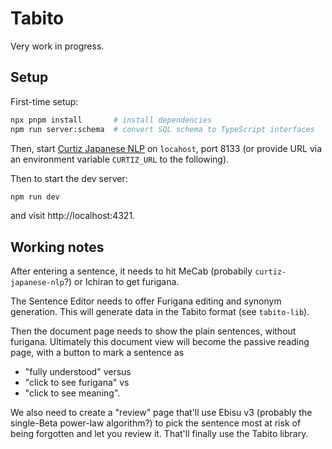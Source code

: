 # Tabito

Very work in progress.

## Setup
First-time setup:
```sh
npx pnpm install       # install dependencies
npm run server:schema  # convert SQL schema to TypeScript interfaces
```

Then, start [Curtiz Japanese NLP](https://github.com/fasiha/curtiz-japanese-nlp) on `locahost`, port 8133 (or provide URL via an environment variable `CURTIZ_URL` to the following).

Then to start the dev server:
```sh
npm run dev
```
and visit http://localhost:4321.

## Working notes

After entering a sentence, it needs to hit MeCab (probabily `curtiz-japanese-nlp`?) or Ichiran to get furigana.

The Sentence Editor needs to offer Furigana editing and synonym generation. This will generate data in the Tabito format (see `tabito-lib`).

Then the document page needs to show the plain sentences, without furigana. Ultimately this document view will become the passive reading page, with a button to mark a sentence as 
- "fully understood" versus 
- "click to see furigana" vs
- "click to see meaning".

We also need to create a "review" page that'll use Ebisu v3 (probably the single-Beta power-law algorithm?) to pick the sentence most at risk of being forgotten and let you review it. That'll finally use the Tabito library.

